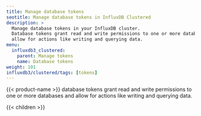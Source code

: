 ```yaml
---
title: Manage database tokens
seotitle: Manage database tokens in InfluxDB Clustered
description: >
  Manage database tokens in your InfluxDB cluster.
  Database tokens grant read and write permissions to one or more databases and
  allow for actions like writing and querying data.
menu:
  influxdb3_clustered:
    parent: Manage tokens
    name: Database tokens
weight: 101
influxdb3/clustered/tags: [tokens]
---
```


{{< product-name >}} database tokens grant read and write permissions to one or
more databases and allow for actions like writing and querying data.

{{< children >}}